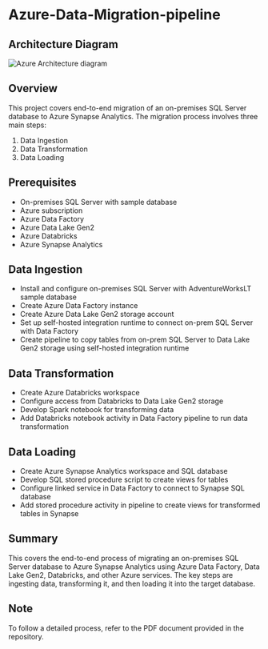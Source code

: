 # Azure-Data-Migration-pipeline

## Architecture Diagram

![Azure Architecture diagram](https://github.com/Mehmaam99/Azure-Data-Migration-Pipeline/assets/45142408/b3e93058-6d1d-481c-89e3-2a300e44f4a2)

## Overview

This project covers end-to-end migration of an on-premises SQL Server database to Azure Synapse Analytics. The migration process involves three main steps:

1. Data Ingestion
2. Data Transformation  
3. Data Loading

## Prerequisites

- On-premises SQL Server with sample database
- Azure subscription
- Azure Data Factory
- Azure Data Lake Gen2
- Azure Databricks
- Azure Synapse Analytics

## Data Ingestion

- Install and configure on-premises SQL Server with AdventureWorksLT sample database
- Create Azure Data Factory instance
- Create Azure Data Lake Gen2 storage account  
- Set up self-hosted integration runtime to connect on-prem SQL Server with Data Factory
- Create pipeline to copy tables from on-prem SQL Server to Data Lake Gen2 storage using self-hosted integration runtime

## Data Transformation

- Create Azure Databricks workspace
- Configure access from Databricks to Data Lake Gen2 storage
- Develop Spark notebook for transforming data 
- Add Databricks notebook activity in Data Factory pipeline to run data transformation

## Data Loading 

- Create Azure Synapse Analytics workspace and SQL database
- Develop SQL stored procedure script to create views for tables
- Configure linked service in Data Factory to connect to Synapse SQL database
- Add stored procedure activity in pipeline to create views for transformed tables in Synapse

## Summary

This covers the end-to-end process of migrating an on-premises SQL Server database to Azure Synapse Analytics using Azure Data Factory, Data Lake Gen2, Databricks, and other Azure services. The key steps are ingesting data, transforming it, and then loading it into the target database.


## Note

To follow a detailed process, refer to the PDF document provided in the repository.
